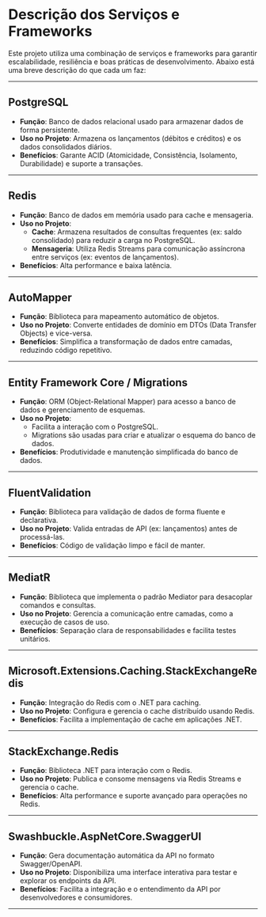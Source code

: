 # Descrição dos Serviços e Frameworks

Este projeto utiliza uma combinação de serviços e frameworks para garantir escalabilidade, resiliência e boas práticas de desenvolvimento. Abaixo está uma breve descrição do que cada um faz:

---

## **PostgreSQL**
- **Função**: Banco de dados relacional usado para armazenar dados de forma persistente.
- **Uso no Projeto**: Armazena os lançamentos (débitos e créditos) e os dados consolidados diários.
- **Benefícios**: Garante ACID (Atomicidade, Consistência, Isolamento, Durabilidade) e suporte a transações.

---

## **Redis**
- **Função**: Banco de dados em memória usado para cache e mensageria.
- **Uso no Projeto**: 
  - **Cache**: Armazena resultados de consultas frequentes (ex: saldo consolidado) para reduzir a carga no PostgreSQL.
  - **Mensageria**: Utiliza Redis Streams para comunicação assíncrona entre serviços (ex: eventos de lançamentos).
- **Benefícios**: Alta performance e baixa latência.

---

## **AutoMapper**
- **Função**: Biblioteca para mapeamento automático de objetos.
- **Uso no Projeto**: Converte entidades de domínio em DTOs (Data Transfer Objects) e vice-versa.
- **Benefícios**: Simplifica a transformação de dados entre camadas, reduzindo código repetitivo.

---

## **Entity Framework Core / Migrations**
- **Função**: ORM (Object-Relational Mapper) para acesso a banco de dados e gerenciamento de esquemas.
- **Uso no Projeto**: 
  - Facilita a interação com o PostgreSQL.
  - Migrations são usadas para criar e atualizar o esquema do banco de dados.
- **Benefícios**: Produtividade e manutenção simplificada do banco de dados.

---

## **FluentValidation**
- **Função**: Biblioteca para validação de dados de forma fluente e declarativa.
- **Uso no Projeto**: Valida entradas de API (ex: lançamentos) antes de processá-las.
- **Benefícios**: Código de validação limpo e fácil de manter.

---

## **MediatR**
- **Função**: Biblioteca que implementa o padrão Mediator para desacoplar comandos e consultas.
- **Uso no Projeto**: Gerencia a comunicação entre camadas, como a execução de casos de uso.
- **Benefícios**: Separação clara de responsabilidades e facilita testes unitários.

---

## **Microsoft.Extensions.Caching.StackExchangeRedis**
- **Função**: Integração do Redis com o .NET para caching.
- **Uso no Projeto**: Configura e gerencia o cache distribuído usando Redis.
- **Benefícios**: Facilita a implementação de cache em aplicações .NET.

---

## **StackExchange.Redis**
- **Função**: Biblioteca .NET para interação com o Redis.
- **Uso no Projeto**: Publica e consome mensagens via Redis Streams e gerencia o cache.
- **Benefícios**: Alta performance e suporte avançado para operações no Redis.

---

## **Swashbuckle.AspNetCore.SwaggerUI**
- **Função**: Gera documentação automática da API no formato Swagger/OpenAPI.
- **Uso no Projeto**: Disponibiliza uma interface interativa para testar e explorar os endpoints da API.
- **Benefícios**: Facilita a integração e o entendimento da API por desenvolvedores e consumidores.

---